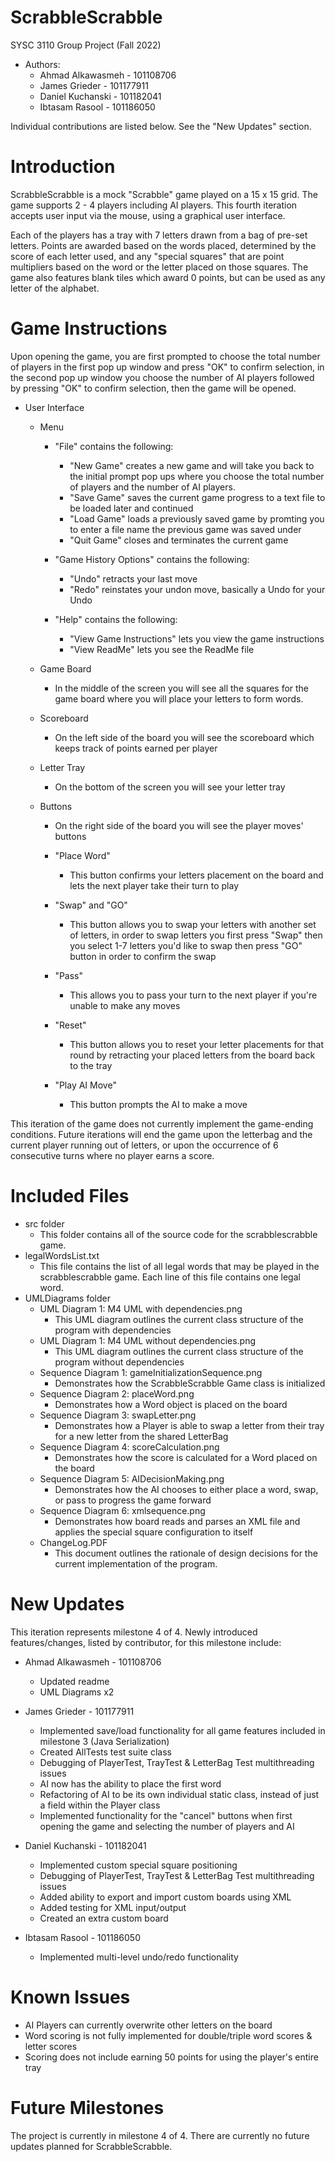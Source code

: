 # ScrabbleScrabble
SYSC 3110 Group Project (Fall 2022)

- Authors:
	- Ahmad Alkawasmeh - 101108706
	- James Grieder - 101177911
	- Daniel Kuchanski - 101182041
	- Ibtasam Rasool - 101186050

Individual contributions are listed below.  See the "New Updates" section.


# Introduction

ScrabbleScrabble is a mock "Scrabble" game played on a 15 x 15 grid.  The game supports 2 - 4 players including AI players.  This fourth iteration accepts user input via the mouse, using a graphical user interface.

Each of the players has a tray with 7 letters drawn from a bag of pre-set letters.  Points are awarded based on the words placed, determined by the score of each letter used, and any "special squares" that are point multipliers based on the word or the letter placed on those squares.  The game also features blank tiles which award 0 points, but can be used as any letter of the alphabet.

# Game Instructions

Upon opening the game, you are first prompted to choose the total number of players in the first pop up window and press "OK" to confirm selection, in the second pop up window you choose the number of AI players followed by pressing "OK" to confirm selection, then the game will be opened. 
- User Interface
	- Menu
		- "File" contains the following:
			- "New Game" creates a new game and will take you back to the initial prompt pop ups 				where you choose the total number of players and the number of AI players.
			- "Save Game" saves the current game progress to a text file to be loaded later and 				continued
			- "Load Game" loads a previously saved game by promting you to enter a file name the 				previous game was saved under
			- "Quit Game" closes and terminates the current game
			
		- "Game History Options" contains the following:
			- "Undo" retracts your last move
			- "Redo" reinstates your undon move, basically a Undo for your Undo
			
		- "Help" contains the following:
			- "View Game Instructions" lets you view the game instructions
			- "View ReadMe" lets you see the ReadMe file 
		
	- Game Board
		- In the middle of the screen you will see all the squares for the game board where you will 			place your letters to form words.
		
	- Scoreboard
		- On the left side of the board you will see the scoreboard which keeps track of points 		   earned per player
		
	- Letter Tray
		- On the bottom of the screen you will see your letter tray
		
	- Buttons
		- On the right side of the board you will see the player moves' buttons
		
		- "Place Word"
			- This button confirms your letters placement on the board and lets the next player 				take their turn to play
			
		- "Swap" and "GO"
			- This button allows you to swap your letters with another set of letters, in order 				to swap letters you first press "Swap" then you select 1-7 letters you'd like to 			     swap then press "GO" button in order to confirm the swap
			
		- "Pass"
			- This allows you to pass your turn to the next player if you're unable to make any 				moves
			
		- "Reset"
			- This button allows you to reset your letter placements for that round by retracting 				your placed letters from the board back to the tray
		
		- "Play AI Move"
			- This button prompts the AI to make a move
			
This iteration of the game does not currently implement the game-ending conditions.  Future iterations will end the game upon the letterbag and the current player running out of letters, or upon the occurrence of 6 consecutive turns where no player earns a score.


# Included Files

- src folder
	- This folder contains all of the source code for the scrabblescrabble game.
- legalWordsList.txt
	-  This file contains the list of all legal words that may be played in the scrabblescrabble game.  		Each line of this file contains one legal word.
- UMLDiagrams folder
	- UML Diagram 1: M4 UML with dependencies.png
		- This UML diagram outlines the current class structure of the program with dependencies
	- UML Diagram 1: M4 UML without dependencies.png
		- This UML diagram outlines the current class structure of the program without dependencies
	- Sequence Diagram 1: gameInitializationSequence.png
		- Demonstrates how the ScrabbleScrabble Game class is initialized
	- Sequence Diagram 2: placeWord.png
		- Demonstrates how a Word object is placed on the board
	- Sequence Diagram 3: swapLetter.png
		- Demonstrates how a Player is able to swap a letter from their tray for a new letter from 			the shared LetterBag
	- Sequence Diagram 4: scoreCalculation.png
		- Demonstrates how the score is calculated for a Word placed on the board
	- Sequence Diagram 5: AIDecisionMaking.png
		- Demonstrates how the AI chooses to either place a word, swap, or pass to progress the game 			forward
	- Sequence Diagram 6: xmlsequence.png
		- Demonstrates how board reads and parses an XML file and applies the special square 			  configuration to itself
	- ChangeLog.PDF
		- This document outlines the rationale of design decisions for the current implementation of 			the program.


# New Updates

This iteration represents milestone 4 of 4.  Newly introduced features/changes, listed by contributor, for this milestone include:

- Ahmad Alkawasmeh - 101108706
  - Updated readme
  - UML Diagrams x2

- James Grieder - 101177911
  - Implemented save/load functionality for all game features included in milestone 3 (Java Serialization)
  - Created AllTests test suite class
  - Debugging of PlayerTest, TrayTest & LetterBag Test multithreading issues
  - AI now has the ability to place the first word
  - Refactoring of AI to be its own individual static class, instead of just a field within the Player class
  - Implemented functionality for the "cancel" buttons when first opening the game and selecting the number       of players and AI

- Daniel Kuchanski - 101182041
  - Implemented custom special square positioning
  - Debugging of PlayerTest, TrayTest & LetterBag Test multithreading issues
  - Added ability to export and import custom boards using XML
  - Added testing for XML input/output
  - Created an extra custom board

- Ibtasam Rasool - 101186050
  - Implemented multi-level undo/redo functionality




# Known Issues

- AI Players can currently overwrite other letters on the board
- Word scoring is not fully implemented for double/triple word scores & letter scores
- Scoring does not include earning 50 points for using the player's entire tray



# Future Milestones

The project is currently in milestone 4 of 4.  There are currently no future updates planned for ScrabbleScrabble.



